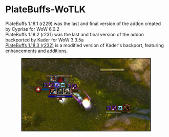 # PlateBuffs-WoTLK

PlateBuffs 1.18.1 (r229) was the last and final version of the addon created by Cyprias for WoW 6.0.2  
PlateBuffs 1.18.2 (r231) was the last and final version of the addon backported by Kader for WoW 3.3.5a  
[PlateBuffs 1.18.3 (r232)](https://github.com/KhalGH/PlateBuffs-WoTLK/releases/download/r232/PlateBuffs-r232.zip) is a modified version of Kader's backport, featuring enhancements and additions.

<p align="center">
  <img src="https://raw.githubusercontent.com/KhalGH/PlateBuffs-WoTLK/refs/heads/assets/assets/screenshot.jpg" 
       alt="PlateBuffsScreenShot" width="80%">
</p>
